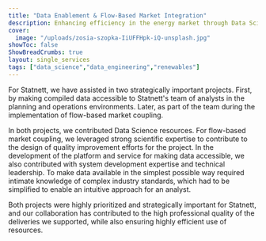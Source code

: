 ```yaml
---
title: "Data Enablement & Flow-Based Market Integration"
description: Enhancing efficiency in the energy market through Data Science and System Innovation
cover:
  image: "/uploads/zosia-szopka-IiUFFHpk-iQ-unsplash.jpg"
showToc: false
ShowBreadCrumbs: true
layout: single_services
tags: ["data_science","data_engineering","renewables"]
---
```



For Statnett, we have assisted in two strategically important projects.
First, by making compiled data accessible to Statnett's team of analysts in the planning and operations environments.
Later, as part of the team during the implementation of flow-based market coupling.

In both projects, we contributed Data Science resources.
For flow-based market coupling, we leveraged strong scientific expertise to contribute to
the design of quality improvement efforts for the project.
In the development of the platform and service for making data accessible,
we also contributed with system development expertise and technical leadership.
To make data available in the simplest possible way required intimate knowledge of complex industry standards,
which had to be simplified to enable an intuitive approach for an analyst.

Both projects were highly prioritized and strategically important for Statnett,
and our collaboration has contributed to the high professional quality of the deliveries we supported,
while also ensuring highly efficient use of resources.
